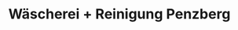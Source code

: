 ---
title: "Wäscherei + Reinigung Penzberg"
url: /penzberg/waescherei-reinigung-penzberg/
shop: Wäscherei
---